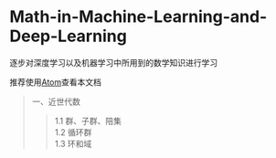 # Math-in-Machine-Learning-and-Deep-Learning

逐步对深度学习以及机器学习中所用到的数学知识进行学习

推荐使用[Atom](https://atom.io/)查看本文档

> 一、近世代数
>> 1.1 群、子群、陪集<br>
>> 1.2 循环群<br>
>> 1.3 环和域<br>

